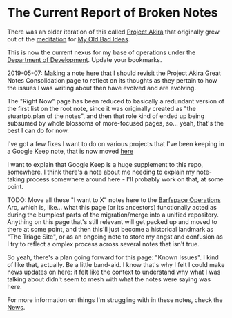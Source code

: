 # The Current Report of Broken Notes

There was an older iteration of this called [Project Akira][] that originally grew out of the [meditation][Meditations] for [My Old Bad Ideas][].

This is now the current nexus for my base of operations under the [Department of Development][DoD]. Update your bookmarks.

[DoD]: eb1e81f8-5939-4f85-9930-418044018a75.md
[My Old Bad Ideas]: f3f3d6ba-6342-415a-9f3b-ab4f1d75a692.md
[Project Akira]: dadfc5e5-cfb6-4f7d-88c0-bcd64b91feac.md
[Meditations]: 8f2359ae-186f-4878-b5e5-33f3c177e6fc.md

2019-05-07: Making a note here that I should revisit the Project Akira Great Notes Consolidation page to reflect on its thoughts as they pertain to how the issues I was writing about then have evolved and are evolving.

The "Right Now" page has been reduced to basically a redundant version of the first list on the root note, since it was originally created as "the stuartpb.plan of the notes", and then that role kind of ended up being subsumed by whole blossoms of more-focused pages, so... yeah, that's the best I can do for now.

I've got a few fixes I want to do on various projects that I've been keeping in a Google Keep note, that is now moved [here][deprechaun]

[deprechaun]: 2e874825-eb8d-4b42-9c31-dfcf4f30a799.md

I want to explain that Google Keep is a huge supplement to this repo, somewhere. I think there's a note about me needing to explain my note-taking process somewhere around here - I'll probably work on that, at some point.

TODO: Move all these "I want to X" notes here to the [Barfspace Operations][] Arc, which is, like... what this page (or its ancestors) functionally acted as during the bumpiest parts of the migration/merge into a unified repository. Anything on this page that's still relevant will get packed up and moved to there at some point, and then this'll just become a historical landmark as "The Triage Site", or as an ongoing note to store my angst and confusion as I try to reflect a omplex process across several notes that isn't true.

So yeah, there's a plan going forward for this page: "Known Issues". I kind of like that, actually. Be a little band-aid. I know that's why I felt I could make news updates on here: it felt like the context to understand why what I was talking about didn't seem to mesh with what the notes were saying was here.

[Barfspace Operations]: a3f1fbb2-28c2-43b2-950d-6d5b7af7cd64.md

For more information on things I'm struggling with in these notes, check the [News][].

[News]: afcfaa78-ef7e-429e-a2ea-0b5c7abaf7b7.md
